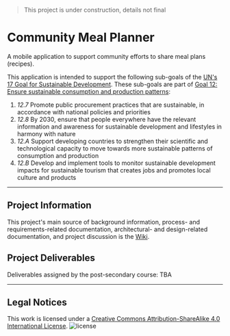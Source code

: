 > This project is under construction, details not final

# Community Meal Planner

A mobile application to support community efforts to share meal plans (recipes).

This application is intended to support the following sub-goals of the [UN's 17 Goal for Sustainable Development](https://www.un.org/sustainabledevelopment/). These sub-goals are part of [Goal 12: Ensure sustainable consumption and production patterns](https://www.un.org/sustainabledevelopment/sustainable-consumption-production/):
1. _12.7_ Promote public procurement practices that are sustainable, in accordance with national policies and priorities
1. _12.8_ By 2030, ensure that people everywhere have the relevant information and awareness for sustainable development and lifestyles in harmony with nature
1. _12.A_ Support developing countries to strengthen their scientific and technological capacity to move towards more sustainable patterns of consumption and production
1. _12.B_ Develop and implement tools to monitor sustainable development impacts for sustainable tourism that creates jobs and promotes local culture and products

***

## Project Information

This project's main source of background information, process- and requirements-related documentation, architectural- and design-related documentation, and project discussion is the [Wiki](https://github.com/holtzmak/Community-Meal-Planner/wiki).

## Project Deliverables

Deliverables assigned by the post-secondary course: TBA

***

## Legal Notices

This work is licensed under a [Creative Commons Attribution-ShareAlike 4.0 International License](https://creativecommons.org/licenses/by-sa/4.0/).
![license](https://licensebuttons.net/l/by-sa/4.0/88x31.png)
